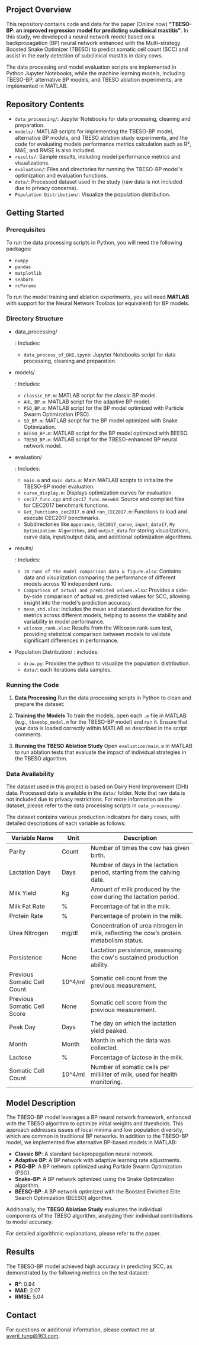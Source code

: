 ## Project Overview

This repository contains code and data for the paper (Online now) **"TBESO-BP: an improved regression model for predicting subclinical mastitis"**. In this study, we developed a neural network model based on a backpropagation (BP) neural network enhanced with the Multi-strategy Boosted Snake Optimizer (TBESO) to predict somatic cell count (SCC) and assist in the early detection of subclinical mastitis in dairy cows.

The data processing and model evaluation scripts are implemented in Python Jupyter Notebooks, while the machine learning models, including TBESO-BP, alternative BP models, and TBESO ablation experiments, are implemented in MATLAB.

## Repository Contents

- `data_processing/`: Jupyter Notebooks for data processing, cleaning and preparation.
- `models/`: MATLAB scripts for implementing the TBESO-BP model, alternative BP models, and TBESO ablation study experiments, and the code for evaluating models performance metrics calculation such as R², MAE, and RMSE is also included.
- `results/`: Sample results, including model performance metrics and visualizations.
- `evaluation/`: Files and directories for running the TBESO-BP model's optimization and evaluation functions.
- `data/`: Processed dataset used in the study (raw data is not included due to privacy concerns).
- `Population Distribution/`: Visualize the population distribution.

## Getting Started

### Prerequisites

To run the data processing scripts in Python, you will need the following packages:

- `numpy`
- `pandas`
- `matplotlib`
- `seaborn`
- `rcParams`

To run the model training and ablation experiments, you will need **MATLAB** with support for the Neural Network Toolbox (or equivalent) for BP models.

### Directory Structure

- data_processing/

  : Includes:
   - `data_process_of_DHI.ipynb`: Jupyter Notebooks script for data processing, cleaning and preparation.

- models/

  : Includes:

  - `classic_BP.m`: MATLAB script for the classic BP model.
  - `AHL_BP.m`: MATLAB script for the adaptive BP model.
  - `PSO_BP.m`: MATLAB script for the BP model optimized with Particle Swarm Optimization (PSO).
  - `SO_BP.m`: MATLAB script for the BP model optimized with Snake Optimization.
  - `BEESO_BP.m`: MATLAB script for the BP model optimized with BEESO.
  - `TBESO_BP.m`: MATLAB script for the TBESO-enhanced BP neural network model.
  
- evaluation/

  : Includes:

  - `main.m` and `main_data.m`: Main MATLAB scripts to initialize the TBESO-BP model evaluation.
  - `curve_display.m`: Displays optimization curves for evaluation.
  - `cec17_func.cpp` and `cec17_func.mexw64`: Source and compiled files for CEC2017 benchmark functions.
  - `Get_Functions_cec2017.m` and `run_CEC2017.m`: Functions to load and execute CEC2017 benchmarks.
  - Subdirectories like `Apperance`, `CEC2017_curve`, `input_data17`, `My Optimization Algorithms`, and `output_data` for storing visualizations, curve data, input/output data, and additional optimization algorithms.

- results/

  : Includes:
  
  - `10 runs of the model comparison data & figure.xlsx`: Contains data and visualization comparing the performance of different models across 10 independent runs.
  - `Comparison of actual and predicted values.xlsx`: Provides a side-by-side comparison of actual vs. predicted values for SCC, allowing insight into the model's prediction accuracy.
  - `mean_std.xlsx`: Includes the mean and standard deviation for the metrics across different models, helping to assess the stability and variability in model performance.
  - `wilcoxo_rank.xlsx`: Results from the Wilcoxon rank-sum test, providing statistical comparison between models to validate significant differences in performance.

- Population Distribution/
  : includes:

  - `draw.py`: Provides the python to visualize the population distribution.
  - `data/`: each iterations data samples.

### Running the Code

1. **Data Processing**
   Run the data processing scripts in Python to clean and prepare the dataset:

2. **Training the Models**
   To train the models, open each `.m` file in MATLAB (e.g., `tbseobp_model.m` for the TBESO-BP model) and run it. Ensure that your data is loaded correctly within MATLAB as described in the script comments.

3. **Running the TBESO Ablation Study**
   Open `evaluation/main.m` in MATLAB to run ablation tests that evaluate the impact of individual strategies in the TBESO algorithm.

### Data Availability

The dataset used in this project is based on Dairy Herd Improvement (DHI) data. Processed data is available in the `data/` folder. Note that raw data is not included due to privacy restrictions. For more information on the dataset, please refer to the data processing scripts in `data_processing/`.

The dataset contains various production indicators for dairy cows, with detailed descriptions of each variable as follows:

| Variable Name               | Unit    | Description                                                  |
| --------------------------- | ------- | ------------------------------------------------------------ |
| Parity                      | Count   | Number of times the cow has given birth.                     |
| Lactation Days              | Days    | Number of days in the lactation period, starting from the calving date. |
| Milk Yield                  | Kg      | Amount of milk produced by the cow during the lactation period. |
| Milk Fat Rate               | %       | Percentage of fat in the milk.                               |
| Protein Rate                | %       | Percentage of protein in the milk.                           |
| Urea Nitrogen               | mg/dl   | Concentration of urea nitrogen in milk, reflecting the cow’s protein metabolism status. |
| Persistence                 | None    | Lactation persistence, assessing the cow's sustained production ability. |
| Previous Somatic Cell Count | 10^4/ml | Somatic cell count from the previous measurement.            |
| Previous Somatic Cell Score | None    | Somatic cell score from the previous measurement.            |
| Peak Day                    | Days    | The day on which the lactation yield peaked.                 |
| Month                       | Month   | Month in which the data was collected.                       |
| Lactose                     | %       | Percentage of lactose in the milk.                           |
| Somatic Cell Count          | 10^4/ml | Number of somatic cells per milliliter of milk, used for health monitoring. |

## Model Description

The TBESO-BP model leverages a BP neural network framework, enhanced with the TBESO algorithm to optimize initial weights and thresholds. This approach addresses issues of local minima and low population diversity, which are common in traditional BP networks. In addition to the TBESO-BP model, we implemented five alternative BP-based models in MATLAB:

- **Classic BP**: A standard backpropagation neural network.
- **Adaptive BP**: A BP network with adaptive learning rate adjustments.
- **PSO-BP**: A BP network optimized using Particle Swarm Optimization (PSO).
- **Snake-BP**: A BP network optimized using the Snake Optimization algorithm.
- **BEESO-BP**: A BP network optimized with the Boosted Enriched Elite Search Optimization (BEESO) algorithm.

Additionally, the **TBESO Ablation Study** evaluates the individual components of the TBESO algorithm, analyzing their individual contributions to model accuracy.

For detailed algorithmic explanations, please refer to the paper.

## Results

The TBESO-BP model achieved high accuracy in predicting SCC, as demonstrated by the following metrics on the test dataset:

- **R²**: 0.94
- **MAE**: 2.07
- **RMSE**: 5.04

## Contact

For questions or additional information, please contact me at averil_tung@163.com.
